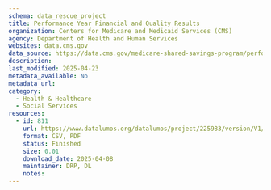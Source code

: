 ```yaml
---
schema: data_rescue_project 
title: Performance Year Financial and Quality Results
organization: Centers for Medicare and Medicaid Services (CMS)
agency: Department of Health and Human Services
websites: data.cms.gov
data_source: https://data.cms.gov/medicare-shared-savings-program/performance-year-financial-and-quality-results
description: 
last_modified: 2025-04-23
metadata_available: No
metadata_url: 
category:
  - Health & Healthcare 
  - Social Services 
resources:
  - id: 811
    url: https://www.datalumos.org/datalumos/project/225983/version/V1/view
    format: CSV, PDF
    status: Finished
    size: 0.01
    download_date: 2025-04-08
    maintainer: DRP, DL
    notes: 
---
```


